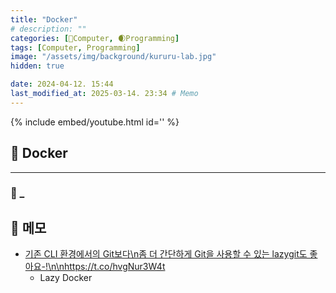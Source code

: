 ```yaml
---
title: "Docker"
# description: ""
categories: [💫Computer, 🌒Programming]
tags: [Computer, Programming]
image: "/assets/img/background/kururu-lab.jpg"
hidden: true

date: 2024-04-12. 15:44
last_modified_at: 2025-03-14. 23:34 # Memo
---
```


{% include embed/youtube.html id='' %}

## 💫 Docker

---

### 🫧 _

## 💫 메모

- [기존 CLI 환경에서의 Git보다\n좀 더 간단하게 Git을 사용할 수 있는 lazygit도 좋아요-!\n\nhttps://t.co/hvgNur3W4t](https://x.com/2daeeun/status/1863092520462532734)
  - Lazy Docker
